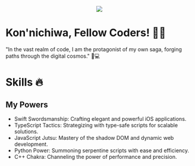 <div align="center">
  <p align="center">
  <img src="https://i.pinimg.com/originals/4c/d6/ea/4cd6eaa599851725aa5a195d162fb20d.gif">
</p>
</div>


# Kon'nichiwa, Fellow Coders! 👾✨
"In the vast realm of code, I am the protagonist of my own saga, forging paths through the digital cosmos." 🚀💻


# Skills 🔥

## My Powers

* Swift Swordsmanship: Crafting elegant and powerful iOS applications.
* TypeScript Tactics: Strategizing with type-safe scripts for scalable solutions.
* JavaScript Jutsu: Mastery of the shadow DOM and dynamic web development.
* Python Power: Summoning serpentine scripts with ease and efficiency.
* C++ Chakra: Channeling the power of performance and precision.

</a>
